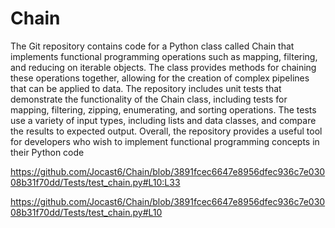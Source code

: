 # Chain
The Git repository contains code for a Python class called Chain that implements functional programming operations such as mapping, filtering, and reducing on iterable objects. The class provides methods for chaining these operations together, allowing for the creation of complex pipelines that can be applied to data. The repository includes unit tests that demonstrate the functionality of the Chain class, including tests for mapping, filtering, zipping, enumerating, and sorting operations. The tests use a variety of input types, including lists and data classes, and compare the results to expected output. Overall, the repository provides a useful tool for developers who wish to implement functional programming concepts in their Python code

https://github.com/Jocast6/Chain/blob/3891fcec6647e8956dfec936c7e03008b31f70dd/Tests/test_chain.py#L10:L33

https://github.com/Jocast6/Chain/blob/3891fcec6647e8956dfec936c7e03008b31f70dd/Tests/test_chain.py#L10
